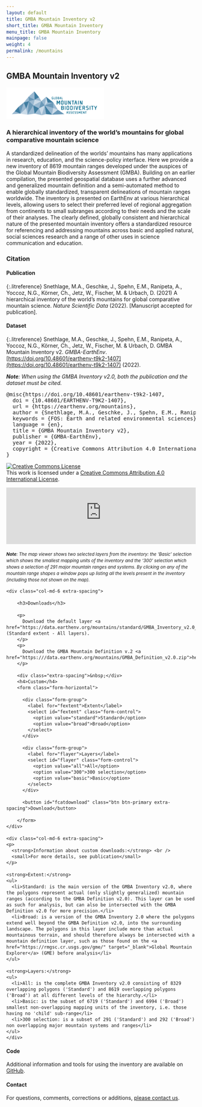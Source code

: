```yaml
---
layout: default
title: GMBA Mountain Inventory v2
short_title: GMBA Mountain Inventory
menu_title: GMBA Mountain Inventory
mainpage: false
weight: 4
permalink: /mountains
---
```



<script type="application/ld+json">
{
  "@context": "http://schema.org",
  "@type": "Dataset",
  "@id": "https://doi.org/10.48601/earthenv-t9k2-1407",
  "url": "https://earthenv.org/mountains",
  "additionalType": "Geospatial vector layer",
  "name": "GMBA Mountain Inventory v2",
  "author": [
    {
      "name": "Mark A. Snethlage",
      "givenName": "Mark A.",
      "familyName": "Snethlage",
      "affiliation": {
        "@type": "Organization",
        "@id": "https://ror.org/02k7v4d05",
        "name": "University of Bern"
      },
      "@type": "Person",
      "@id": "Mark A. Snethlage"
    },
    {
      "name": "Jonas Geschke",
      "givenName": "Jonas",
      "familyName": "Geschke",
      "affiliation": {
        "@type": "Organization",
        "@id": "https://ror.org/02k7v4d05",
        "name": "University of Bern"
      },
      "@type": "Person",
      "@id": "Jonas Geschke"
    },
    {
      "name": "Eva M. Spehn",
      "givenName": "Eva M.",
      "familyName": "Spehn",
      "affiliation": {
        "@type": "Organization",
        "@id": "https://ror.org/05tensj89",
        "name": "Swiss Academy of Sciences"
      },
      "@type": "Person",
      "@id": "Eva M. Spehn"
    },
    {
      "name": "Ajay Ranipeta",
      "givenName": "Ajay",
      "familyName": "Ranipeta",
      "affiliation": {
        "@type": "Organization",
        "@id": "https://ror.org/03v76x132",
        "name": "Yale University"
      },
      "@type": "Person",
      "@id": "Ajay Ranipeta"
    },
    {
      "name": "Nigel G. Yocco",
      "givenName": "Nigel G.",
      "familyName": "Yocco",
      "affiliation": {
        "@type": "Organization",
        "@id": "https://ror.org/00wge5k78",
        "name": "UiT The Arctic University of Norway"
      },
      "@type": "Person",
      "@id": "Nigel G. Yocco"
    },
    {
      "name": "Christian Körner",
      "givenName": "Christian",
      "familyName": "Körner",
      "affiliation": {
        "@type": "Organization",
        "@id": "https://ror.org/02s6k3f65",
        "name": "University of Basel"
      },
      "@type": "Person",
      "@id": "Christian Körner"
    },
    {
      "name": "Walter Jetz",
      "givenName": "Walter",
      "familyName": "Jetz",
      "affiliation": {
        "@type": "Organization",
        "@id": "https://ror.org/03v76x132",
        "name": "Yale University"
      },
      "@type": "Person",
      "@id": "Walter Jetz"
    },
    {
      "name": "Markus Fischer",
      "givenName": "Markus",
      "familyName": "Fischer",
      "affiliation": {
        "@type": "Organization",
        "@id": "https://ror.org/02k7v4d05",
        "name": "University of Bern"
      },
      "@type": "Person",
      "@id": "Markus Fischer"
    },
    {
      "name": "Davnah Urbach",
      "givenName": "Davnah",
      "familyName": "Urbach",
      "affiliation": {
        "@type": "Organization",
        "@id": "https://ror.org/02k7v4d05",
        "name": "University of Bern"
      },
      "@type": "Person",
      "@id": "Davnah Urbach"
    }
  ],
  "editor": [
    {
      "name": "Mark Snethlage",
      "givenName": "Mark",
      "familyName": "Snethlage",
      "contributorType": "ContactPerson",
      "@type": "Person",
      "@id": "Mark Snethlage"
    },
    {
      "name": "Mark Snethlage",
      "givenName": "Mark",
      "familyName": "Snethlage",
      "contributorType": "DataManager",
      "@type": "Person",
      "@id": "Mark Snethlage"
    },
    {
      "name": "Davnah Urbach",
      "givenName": "Davnah",
      "familyName": "Urbach",
      "contributorType": "ProjectLeader",
      "@type": "Person",
      "@id": "Davnah Urbach"
    }
  ],
  "description": "A standardized delineation of the worlds’ mountains has many applications in research, education, and the science-policy interface. Here we provide a new inventory of 8619 mountain ranges developed under the auspices of the Global Mountain Biodiversity Assessment (GMBA). Building on an earlier compilation, the presented geospatial database uses a further advanced and generalized mountain definition and a semi-automated method to enable globally standardized, transparent delineations of mountain ranges worldwide. The inventory is presented on EarthEnv at various hierarchical levels, allowing users to select their preferred level of regional aggregation from continents to small subranges according to their needs and the scale of their analyses. The clearly defined, globally consistent and hierarchical nature of the presented mountain inventory offers a standardized resource for referencing and addressing mountains across basic and applied natural, social sciences research and a range of other uses in science communication and education.",
  "license": "https://creativecommons.org/licenses/by/4.0/legalcode",
  "version": "2.0",
  "keywords": "FOS: Earth and related environmental sciences",
  "inLanguage": "en",
  "contentSize": "322mb",
  "encodingFormat": "Shapefile",
  "datePublished": "2021",
  "spatialCoverage": {
    "@type": "Place",
    "geo": {
      "@type": "GeoShape",
      "address": "World",
      "box": "-56 -180 84 180"
    }
  },
  "schemaVersion": "http://datacite.org/schema/kernel-4",
  "publisher": {
    "@type": "Organization",
    "name": "GMBA-EarthEnv"
  },
  "funder": {
    "@id": "https://doi.org/10.13039/501100004902",
    "@type": "Organization",
    "name": "Akademie der Naturwissenschaften"
  },
  "provider": {
    "@type": "Organization",
    "name": "datacite"
  }
}
</script>

## GMBA Mountain Inventory v2


<div class="pull-right">
  <a href="https://www.gmba.unibe.ch/" target="_blank"><img src="/images/logos/gmba_logo.png" width="260px" /></a>
</div>

### A hierarchical inventory of the world’s mountains for global comparative mountain science

A standardized delineation of the worlds’ mountains has many applications in research, education, and the science-policy interface. Here we provide a new inventory of 8619 mountain ranges developed under the auspices of the Global Mountain Biodiversity Assessment (GMBA). Building on an earlier compilation, the presented geospatial database uses a further advanced and generalized mountain definition and a semi-automated method to enable globally standardized, transparent delineations of mountain ranges worldwide. The inventory is presented on EarthEnv at various hierarchical levels, allowing users to select their preferred level of regional aggregation from continents to small subranges according to their needs and the scale of their analyses. The clearly defined, globally consistent and hierarchical nature of the presented mountain inventory offers a standardized resource for referencing and addressing mountains across basic and applied natural, social sciences research and a range of other uses in science communication and education.

### Citation
#### Publication
{:.litreference}
Snethlage, M.A., Geschke, J., Spehn, E.M., Ranipeta, A., Yoccoz, N.G., Körner, Ch., Jetz, W., Fischer, M. & Urbach, D. (2021) A hierarchical inventory of the world’s mountains for global comparative mountain science. _Nature Scientific Data_ (2022). [Manuscript accepted for publication].

#### Dataset
{:.litreference}
Snethlage, M.A., Geschke, J., Spehn, E.M., Ranipeta, A., Yoccoz, N.G., Körner, Ch., Jetz, W., Fischer, M. & Urbach, D. GMBA Mountain Inventory v2. _GMBA-EarthEnv_. [https://doi.org/10.48601/earthenv-t9k2-1407](https://doi.org/10.48601/earthenv-t9k2-1407) (2022).

_**Note**: When using the GMBA Inventory v2.0, both the publication and the dataset must be cited._


<pre>
@misc{https://doi.org/10.48601/earthenv-t9k2-1407,
  doi = {10.48601/EARTHENV-T9K2-1407},
  url = {https://earthenv.org/mountains},
  author = {Snethlage, M.A., Geschke, J., Spehn, E.M., Ranipeta, A., Yoccoz, N.G., Körner, Ch., Jetz, W., Fischer, M. & Urbach, D},
  keywords = {FOS: Earth and related environmental sciences},
  language = {en},
  title = {GMBA Mountain Inventory v2},
  publisher = {GMBA-EarthEnv},
  year = {2022},
  copyright = {Creative Commons Attribution 4.0 International}
}
</pre>

<a rel="license" href="http://creativecommons.org/licenses/by/4.0/"><img alt="Creative Commons License" style="border-width:0" src="https://i.creativecommons.org/l/by/4.0/88x31.png" /></a><br />This work is licensed under a <a rel="license" href="http://creativecommons.org/licenses/by/4.0/">Creative Commons Attribution 4.0 International License</a>.

<!--
{::options parse_block_html="true" /}
-->

<div class="col-md-12 extra-spacing">
<iframe class="mapframe_right" style="float: none; min-width: 70%; width: 100%"
      src="https://dev-dot-earthenv-dot-map-of-life.appspot.com/mountains"
      name="map" frameborder="0" allowfullscreen="true"></iframe>

  <small><em><strong>Note</strong>: The map viewer shows two selected layers from the inventory: the ‘Basic’ selection which shows the smallest mapping units of the inventory and the ‘300’ selection which shows a selection of 291 major mountain ranges and systems. By clicking on any of the mountain range shapes a window pops up listing all the levels present in the inventory (including those not shown on the map).</em></small>

</div>

<div class="col-md-12 extra-spacing">

    <div class="col-md-6 extra-spacing">

        <h3>Downloads</h3>

        <p>
          Download the default layer <a href="https://data.earthenv.org/mountains/standard/GMBA_Inventory_v2.0_standard.zip">here</a> (Standard extent - All layers).
        </p>
        <p>
          Download the GMBA Mountain Definition v.2 <a href="https:///data.earthenv.org/mountains/GMBA_Definition_v2.0.zip">here</a>.
        </p>

        <div class="extra-spacing">&nbsp;</div>
        <h4>Custom</h4>
        <form class="form-horizontal">

          <div class="form-group">
            <label for="fextent">Extent</label>
            <select id="fextent" class="form-control">
              <option value="standard">Standard</option>
              <option value="broad">Broad</option>
            </select>       
          </div>

          <div class="form-group">
            <label for="flayer">Layers</label>
            <select id="flayer" class="form-control">
              <option value="all">All</option>
              <option value="300">300 selection</option>
              <option value="basic">Basic</option>
            </select>
          </div>

          <button id="fcatdownload" class="btn btn-primary extra-spacing">Download</button>

        </form>
    </div>
    
    <div class="col-md-6 extra-spacing">
    <p>
      <strong>Information about custom downloads:</strong> <br />
      <small>For more details, see publication</small>
    </p>
    
    <strong>Extent:</strong>
    <ul>
      <li>Standard: is the main version of the GMBA Inventory v2.0, where the polygons represent actual (only slightly generalized) mountain ranges (according to the GMBA Definition v2.0). This layer can be used as such for analysis, but can also be intersected with the GMBA Definition v2.0 for more precision.</li>
      <li>Broad: is a version of the GMBA Inventory 2.0 where the polygons extend well beyond the GMBA Definition v2.0, into the surrounding landscape. The polygons in this layer include more than actual mountainous terrain, and should therefore always be intersected with a mountain definition layer, such as those found on the <a href="https://rmgsc.cr.usgs.gov/gme/" target="_blank">Global Mountain Explorer</a> (GME) before analysis</li>
    </ul>
    
    <strong>Layers:</strong>
    <ul>
      <li>All: is the complete GMBA Inventory v2.0 consisting of 8329 overlapping polygons ('Standard') and 8619 overlapping polygons ('Broad') at all different levels of the hierarchy.</li>
      <li>Basic: is the subset of 6719 ('Standard') and 6994 ('Broad') smallest non-overlapping mapping units of the inventory, i.e. those having no 'child' sub-range</li>
      <li>300 selection: is a subset of 291 ('Standard') and 292 ('Broad') non overlapping major mountain systems and ranges</li>
    </ul>
    </div>

</div>


<div class="col-md-12 extra-spacing">
  <h4>Code</h4>
  <p>
    Additional information and tools for using the inventory are available on 
    <a href="https://github.com/gmba-biodiversity" target="_blank">GitHub</a>.
  </p>
</div>


<div class="col-md-12 extra-spacing">
  <h4>Contact</h4>
  <p>
    For questions, comments, corrections or additions,  
    <a href="https://www.gmba.unibe.ch/about/contact/" target="_blank">please contact us</a>.
  </p>
</div>


<script type="text/javascript">

  var base_url = 'https://data.earthenv.org/mountains/';

  // custom downloads
  $('#fcatdownload').click(function() {
    var fext = $('#fextent').val();
    var flyr = $('#flayer').val();
    
    var url = base_url + fext + '/GMBA_Inventory_v2.0_{fext}_{lyr}.zip';
    url = url.replace('{fext}', fext);
    url = url.replace('{lyr}', flyr);
    url = url.replace('_all.zip', '.zip');
    
    window.open(url);

    return false;
  });  
</script>
